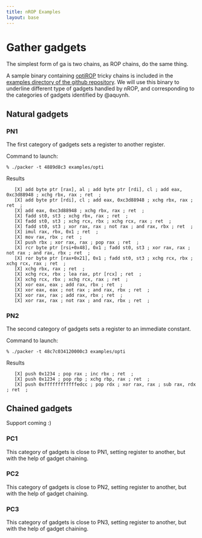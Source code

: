 ```yaml
---
title: nROP Examples
layout: base
---
```


# Gather gadgets

The simplest form of ga is two chains, as ROP chains, do the same thing.

A sample binary containing [optiROP](https://media.blackhat.com/us-13/US-13-Quynh-OptiROP-Hunting-for-ROP-Gadgets-in-Style-Slides.pdf) tricky chains is included in the [examples directory of the github repository](https://github.com/awailly/nrop/tree/master/examples). We will use this binary to underline different type of gadgets handled by nROP, and corresponding to the categories of gadgets identified by @aquynh.

## Natural gadgets

### PN1

The first category of gadgets sets a register to another register.

Command to launch:

    % ./packer -t 4889d8c3 examples/opti

Results

       [X] add byte ptr [rax], al ; add byte ptr [rdi], cl ; add eax, 0xc3d88948 ; xchg rbx, rax ; ret  ;
       [X] add byte ptr [rdi], cl ; add eax, 0xc3d88948 ; xchg rbx, rax ; ret  ;
       [X] add eax, 0xc3d88948 ; xchg rbx, rax ; ret  ;
       [X] fadd st0, st3 ; xchg rbx, rax ; ret  ;
       [X] fadd st0, st3 ; xchg rcx, rbx ; xchg rcx, rax ; ret  ;
       [X] fadd st0, st3 ; xor rax, rax ; not rax ; and rax, rbx ; ret  ;
       [X] imul rax, rbx, 0x1 ; ret  ;
       [X] mov rax, rbx ; ret  ;
       [X] push rbx ; xor rax, rax ; pop rax ; ret  ;
       [X] rcr byte ptr [rsi+0x48], 0x1 ; fadd st0, st3 ; xor rax, rax ; not rax ; and rax, rbx ; ret  ;
       [X] ror byte ptr [rax+0x21], 0x1 ; fadd st0, st3 ; xchg rcx, rbx ; xchg rcx, rax ; ret  ;
       [X] xchg rbx, rax ; ret  ;
       [X] xchg rcx, rbx ; lea rax, ptr [rcx] ; ret  ;
       [X] xchg rcx, rbx ; xchg rcx, rax ; ret  ;
       [X] xor eax, eax ; add rax, rbx ; ret  ;
       [X] xor eax, eax ; not rax ; and rax, rbx ; ret  ;
       [X] xor rax, rax ; add rax, rbx ; ret  ;
       [X] xor rax, rax ; not rax ; and rax, rbx ; ret  ;

### PN2

The second category of gadgets sets a register to an immediate constant.

Command to launch:

    % ./packer -t 48c7c034120000c3 examples/opti

Results

       [X] push 0x1234 ; pop rax ; inc rbx ; ret  ;
       [X] push 0x1234 ; pop rbp ; xchg rbp, rax ; ret  ;
       [X] push 0xffffffffffffedcc ; pop rdx ; xor rax, rax ; sub rax, rdx ; ret  ;

## Chained gadgets

Support coming :)

### PC1

This category of gadgets is close to PN1, setting register to another, but with the help of gadget chaining.

### PC2

This category of gadgets is close to PN2, setting register to another, but with the help of gadget chaining.

### PC3

This category of gadgets is close to PN3, setting register to another, but with the help of gadget chaining.

